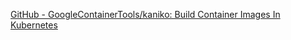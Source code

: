
[GitHub - GoogleContainerTools/kaniko: Build Container Images In Kubernetes](https://github.com/GoogleContainerTools/kaniko)